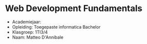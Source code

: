 # Web Development Fundamentals

- Academiejaar: 
- Opleiding: Toegepaste informatica Bachelor
- Klasgroep: 1TI3/4
- Naam: Matteo D'Annibale

